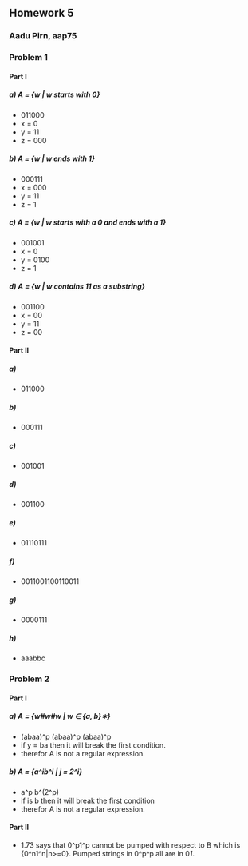 ## Homework 5
### Aadu Pirn, aap75

### Problem 1
 
#### Part I

##### a) A = {w | w starts with 0}
- 011000
- x = 0
- y = 11
- z = 000

##### b) A = {w | w ends with 1}
- 000111
- x = 000
- y = 11
- z = 1

##### c) A = {w | w starts with a 0 and ends with a 1}
- 001001
- x = 0
- y = 0100
- z = 1

##### d) A = {w | w contains 11 as a substring}
- 001100
- x = 00
- y = 11
- z = 00

#### Part II

##### a)
- 011000
##### b)
- 000111
##### c)
- 001001 
##### d)
- 001100
##### e)
- 01110111
##### f)
- 0011001100110011
##### g)
- 0000111
##### h)
- aaabbc

### Problem 2

#### Part I

##### a) A = {w#w#w | w ∈ {a, b}∗}
- (abaa)^p (abaa)^p (abaa)^p
- if y = ba then it will break the first condition.
- therefor A is not a regular expression.

##### b) A = {a^ib^i | j = 2^i}
- a^p b^(2^p)
- if is b then it will break the first condition
- therefor A is not a regular expression.

#### Part II
- 1.73 says that 0^p1^p cannot be pumped with respect to B which is {0^n1^n|n>=0}. Pumped strings in 0^p^p all are in 0*1*.
